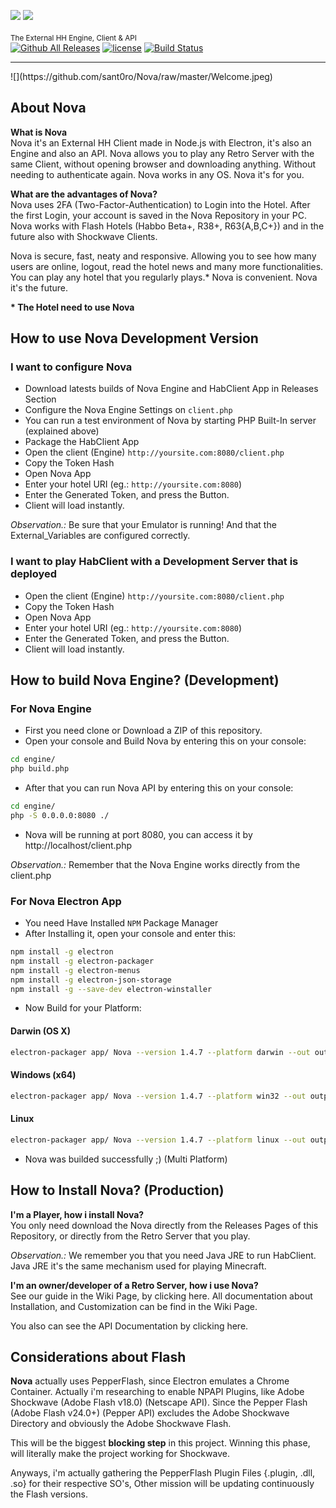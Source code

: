 <sub>![](https://github.com/sant0ro/Nova/raw/master/docs/Beta.gif) ![](https://github.com/sant0ro/Nova/raw/master/docs/Rat.png)</sub>
------------------------------------------
<sup>The External HH Engine, Client & API</sup><br/>
[![Github All Releases](https://img.shields.io/github/downloads/sant0ro/habclient/total.svg)]() [![license](https://img.shields.io/github/license/mashape/apistatus.svg)]() [![Build Status](https://travis-ci.org/sant0ro/habclient.svg?branch=master)](https://travis-ci.org/sant0ro/habclient)

<hr>
![](https://github.com/sant0ro/Nova/raw/master/Welcome.jpeg)

<h2>About Nova</h2>

<b>What is Nova</b><br/>
Nova it's an External HH Client made in Node.js with Electron, it's also an Engine and also an API. Nova allows you to play any Retro Server with the same Client, without opening browser and downloading anything. Without needing to authenticate again. Nova works in any OS. Nova it's for you.

<b>What are the advantages of Nova?</b><br/>
Nova uses 2FA (Two-Factor-Authentication) to Login into the Hotel. After the first Login, your account is saved in the Nova Repository in your PC. Nova works with Flash Hotels (Habbo Beta+, R38+, R63{A,B,C+}) and in the future also with Shockwave Clients.

Nova is secure, fast, neaty and responsive. Allowing you to see how many users are online, logout, read the hotel news and many more functionalities. You can play any hotel that you regularly plays.* Nova is convenient. Nova it's the future.

__* The Hotel need to use Nova__

<h2>How to use Nova Development Version</h2>

<h3>I want to configure Nova</h3>

* Download latests builds of Nova Engine and HabClient App in Releases Section
* Configure the Nova Engine Settings on `client.php`
* You can run a test environment of Nova by starting PHP Built-In server (explained above)
* Package the HabClient App
* Open the client (Engine) `http://yoursite.com:8080/client.php`
* Copy the Token Hash
* Open Nova App
* Enter your hotel URI (eg.: `http://yoursite.com:8080`)
* Enter the Generated Token, and press the Button.
* Client will load instantly.

_Observation.:_ Be sure that your Emulator is running! And that the External_Variables are configured correctly.

<h3>I want to play HabClient with a Development Server that is deployed</h3>

* Open the client (Engine) `http://yoursite.com:8080/client.php`
* Copy the Token Hash
* Open Nova App
* Enter your hotel URI (eg.: `http://yoursite.com:8080`)
* Enter the Generated Token, and press the Button.
* Client will load instantly.

<h2>How to build Nova Engine? (Development)</h2>

<h3>For Nova Engine</h3>

* First you need clone or Download a ZIP of this repository.
* Open your console and Build Nova by entering this on your console:

```bash
cd engine/
php build.php
```

* After that you can run Nova API by entering this on your console:

```bash
cd engine/
php -S 0.0.0.0:8080 ./
```

* Nova will be running at port 8080, you can access it by http://localhost/client.php

_Observation.:_ Remember that the Nova Engine works directly from the client.php

<h3>For Nova Electron App</h3>

* You need Have Installed `NPM` Package Manager
* After Installing it, open your console and enter this:

```bash
npm install -g electron
npm install -g electron-packager
npm install -g electron-menus
npm install -g electron-json-storage
npm install -g --save-dev electron-winstaller
```

* Now Build for your Platform:

<h4>Darwin (OS X)</h4>

```bash
electron-packager app/ Nova --version 1.4.7 --platform darwin --out output/ --icon app/icon.icns
```

<h4>Windows (x64)</h4>

```bash
electron-packager app/ Nova --version 1.4.7 --platform win32 --out output/ --icon app/icon.ico
```

<h4>Linux</h4>

```bash
electron-packager app/ Nova --version 1.4.7 --platform linux --out output/
```

* Nova was builded successfully ;) (Multi Platform)

<h2>How to Install Nova? (Production)</h2>

<b>I'm a Player, how i install Nova?</b><br/>
You only need download the Nova directly from the Releases Pages of this Repository, or directly from the Retro Server that you play. 

_Observation.:_ We remember you that you need Java JRE to run HabClient. Java JRE it's the same mechanism used for playing Minecraft.

<b>I'm an owner/developer of a Retro Server, how i use Nova?</b><br/>
See our guide in the Wiki Page, by clicking here. All documentation about Installation, and Customization can be find in the Wiki Page.

You also can see the API Documentation by clicking here.

<h2>Considerations about Flash</h2>

**Nova** actually uses PepperFlash, since Electron emulates a Chrome Container. Actually i'm researching to enable NPAPI Plugins, like Adobe Shockwave (Adobe Flash v18.0) (Netscape API). Since the Pepper Flash (Adobe Flash v24.0+) (Pepper API) excludes the Adobe Shockwave Directory and obviously the Adobe Shockwave Flash.

This will be the biggest **blocking step** in this project. Winning this phase, will literally make the project working for Shockwave.

Anyways, i'm actually gathering the PepperFlash Plugin Files {.plugin, .dll, .so} for their respective SO's, Other mission will be updating continuously the Flash versions.
